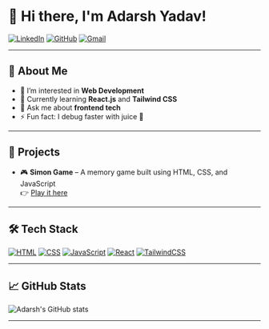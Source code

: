 # 👋 Hi there, I'm Adarsh Yadav!

[![LinkedIn](https://img.shields.io/badge/LinkedIn-Adarsh%20Yadav-blue?style=for-the-badge&logo=linkedin)](https://www.linkedin.com/in/adarsh-yadav9)
[![GitHub](https://img.shields.io/badge/GitHub-AdarshYadav9-black?style=for-the-badge&logo=github)](https://github.com/AdarshYadav9)
[![Gmail](https://img.shields.io/badge/Gmail-adarshyadav918273@gmail.com-red?style=for-the-badge&logo=gmail)](mailto:adarshyadav918273@gmail.com)

---

## 🚀 About Me

- 👀 I’m interested in **Web Development**
- 🌱 Currently learning **React.js** and **Tailwind CSS**
- 💬 Ask me about **frontend tech**
- ⚡ Fun fact: I debug faster with juice 🧃

---

## 📌 Projects

- 🎮 **Simon Game** – A memory game built using HTML, CSS, and JavaScript  
  👉 [Play it here](https://bit.ly/SimonGame)

---
## 🛠️ Tech Stack

[![HTML](https://img.shields.io/badge/HTML5-E34F26?style=for-the-badge&logo=html5&logoColor=white)](https://developer.mozilla.org/en-US/docs/Web/HTML)
[![CSS](https://img.shields.io/badge/CSS3-1572B6?style=for-the-badge&logo=css3&logoColor=white)](https://developer.mozilla.org/en-US/docs/Web/CSS)
[![JavaScript](https://img.shields.io/badge/JavaScript-F7DF1E?style=for-the-badge&logo=javascript&logoColor=black)](https://developer.mozilla.org/en-US/docs/Web/JavaScript)
[![React](https://img.shields.io/badge/React-20232A?style=for-the-badge&logo=react&logoColor=61DAFB)](https://reactjs.org/)
[![TailwindCSS](https://img.shields.io/badge/TailwindCSS-38B2AC?style=for-the-badge&logo=tailwind-css&logoColor=white)](https://tailwindcss.com/)

---

## 📈 GitHub Stats

![Adarsh's GitHub stats](https://github-readme-stats.vercel.app/api?username=AdarshYadav9&show_icons=true&theme=radical)

---

